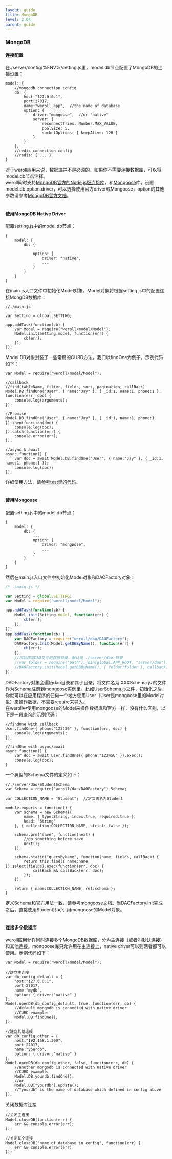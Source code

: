 ```yaml
---
layout: guide
title: MongoDB
level: 2.04
parent: guide
---
```


<h3>MongoDB</h3>
<h4>连接配置</h4>
在./server/config/%ENV%/setting.js里，model.db节点配置了MongoDB的连接设置：
<pre><code class="javascript">model: {
    //mongodb connection config
    db: {
        host:"127.0.0.1",
        port:27017,
        name:"weroll&#95;app",  //the name of database
        option: {
            driver:"mongoose",  //or "native"
            server: {
                reconnectTries: Number.MAX&#95;VALUE,
                poolSize: 5,
                socketOptions: { keepAlive: 120 }
            }
        }
    },
    //redis connection config
    //redis: { ... }
}</code></pre>
对于weroll应用来说，数据库并不是必须的，如果你不需要连接数据库，可以将model.db节点注释。<br>
weroll同时支持<a href="" target="_blank">MongoDB官方的Node.js版连接库</a>，和<a href="" target="_blank">Mongoose</a>库。设置model.db.option.driver，可以选择使用官方driver或Mongoose，option的其他参数请参考<a href="http://mongodb.github.io/node-mongodb-native/2.2/reference/connecting/connection-settings/" target="_blank">MongoDB官方文档</a>。
<br>
<br>
<h4>使用MongoDB Native Driver</h4>
配置setting.js中的model.db节点：
<pre><code class="javascript">{
    model: {
        db: {
            ...
            option: {
                driver: "native",
                ...
            }
        }
    }
}</code></pre>
在main.js入口文件中初始化Model对象，Model对象将根据setting.js中的配置连接MongDB数据库：
<pre><code class="javascript">//./main.js<br>
var Setting = global.SETTING;<br>
app.addTask(function(cb) {
    var Model = require("weroll/model/Model");
    Model.init(Setting.model, function(err) {
        cb(err);
    });
});</code></pre>
Model.DB对象封装了一些常用的CURD方法，我们以findOne为例子，示例代码如下：
<pre><code class="javascript">var Model = require("weroll/model/Model");<br>
//callback
//find(tableName, filter, fields, sort, pagination, callBack)
Model.DB.findOne("User", { name:"Jay" }, { &#95;id:1, name:1, phone:1 }, function(err, doc) {
    console.log(arguments);
});<br>
//Promise
Model.DB.findOne("User", { name:"Jay" }, { &#95;id:1, name:1, phone:1 }).then(function(doc) {
    console.log(doc);
}).catch(function(err) {
    console.error(err);
});<br>
//async & await
async function() {
    var doc = await Model.DB.findOne("User", { name:"Jay" }, { &#95;id:1, name:1, phone:1 });
    console.log(doc);
});</code></pre>
详细使用方法，请<a href="https://github.com/jayliang701/weroll-kickstarter-test/blob/master/test/model/MongoDB.js" target="_blank">参考test里的代码</a>。
<br>
<br>
<h4>使用Mongoose</h4>
配置setting.js中的model.db节点：
<pre><code class="javascript">{
    model: {
        db: {
            ...
            option: {
                driver: "mongoose",
                ...
            }
        }
    }
}</code></pre>
然后在main.js入口文件中初始化Model对象和DAOFactory对象：

```js
/* ./main.js */

var Setting = global.SETTING;
var Model = require("weroll/model/Model");

app.addTask(function(cb) {
    Model.init(Setting.model, function(err) {
        cb(err);
    });
});
app.addTask(function(cb) {
    var DAOFactory = require("weroll/dao/DAOFactory");
    DAOFactory.init(Model.getDBByName(), function(err) {
        cb(err);
    });
    //可以指定DAO文件的存放目录，默认是 ./server/dao 目录
    //var folder = require("path").join(global.APP_ROOT, "server/dao");
    //DAOFactory.init(Model.getDBByName(), { folder:folder }, callback);
});
```

DAOFactory对象会遍历dao目录和其子目录，将文件名为 XXXSchema.js 的文件作为Schema注册到mongoose实例里。比如UserSchema.js文件，初始化之后，你就可以在应用程序的任何一个地方使用User（User是mongoose里的Model对象）来操作数据，不需要require来导入。<br>
在weroll中使用mongoose的Model来操作数据库和官方一样，没有什么区别，以下是一段查询的示例代码：<br>
<pre><code class="javascript">//findOne with callback
User.findOne({ phone:"123456" }, function(err, doc) {
    console.log(arguments);
});<br>
//findOne with async/await
async function() {
    var doc = await User.findOne({ phone:"123456" }).exec();
    console.log(doc);
}</code></pre>
一个典型的Schema文件的定义如下：<br>
<pre><code class="javascript">//./server/dao/StudentSchema
var Schema = require("weroll/dao/DAOFactory").Schema;<br>
var COLLECTION&#95;NAME = "Student";  //定义表名为Student<br>
module.exports = function() {
    var schema = new Schema({
        name: { type:String, index:true, required:true },
        head: "String"
    }, { collection:COLLECTION&#95;NAME, strict: false });<br>
    schema.pre("save", function(next) {
        //do something before save
        next();
    });<br>
    schema.static("queryByName", function(name, fields, callBack) {
        return this.find({ name:name }).select(fields).exec(function(err, doc) {
            callBack && callBack(err, doc);
        });
    });<br>
    return { name:COLLECTION&#95;NAME, ref:schema };
}</code></pre>
定义Schema和官方用法一致，请参考<a href="http://mongoosejs.com/docs/guide.html" target="_blank">mongoose文档</a>。当DAOFactory.init完成之后，直接使用Student即可引用mongoose的Model对象。
<br>
<br>
<h4>连接多个数据库</h4>
weroll应用允许同时连接多个MongoDB数据库，分为主连接（或者叫默认连接）和其他连接。mongoose库只允许用在主连接上，native driver可以则两者都可以使用。示例代码如下：<br>
<pre><code class="javascript">var Model = require("weroll/model/Model");<br>
//建立主连接
var db&#95;config&#95;default = {
    host:"127.0.0.1",
    port:27017,
    name:"mydb",
    option: { driver:"native" }
};
Model.openDB(db&#95;config&#95;default, true, function(err, db) {
    //default mongodb is connected with native driver
    //CURD example:
    Model.DB.findOne();
});<br>
//建立其他连接
var db&#95;config&#95;other = {
    host:"192.168.1.200",
    port:27017,
    name:"yourdb",
    option: { driver:"native" }
};
Model.openDB(db&#95;config&#95;other, false, function(err, db) {
    //another mongodb is connected with native driver
    //CURD example:
    Model.DB.yourdb.findOne();
    //or
    Model.DB["yourdb"].update();
    //"yourdb" is the name of database which defined in config above
});</code></pre>
关闭数据库连接<br>
<pre><code class="javascript">//关闭主连接
Model.closeDB(function(err) {
    err && console.error(err);
});<br>
//关闭某个连接
Model.closeDB("name of database in config", function(err) {
    err && console.error(err);
});</code></pre>